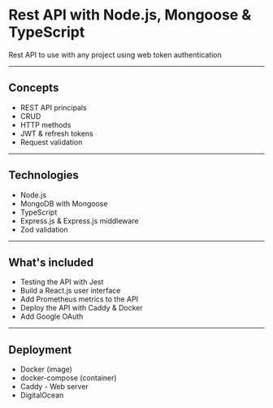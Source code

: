 # Rest API with Node.js, Mongoose & TypeScript
Rest API to use with any project using web token authentication

-----

## Concepts
- REST API principals
- CRUD
- HTTP methods
- JWT & refresh tokens
- Request validation

-----

## Technologies
- Node.js
- MongoDB with Mongoose
- TypeScript
- Express.js & Express.js middleware
- Zod validation

-----

## What's included
- Testing the API with Jest
- Build a React.js user interface
- Add Prometheus metrics to the API
- Deploy the API with Caddy & Docker
- Add Google OAuth

-----

## Deployment
- Docker (image)
- docker-compose (container)
- Caddy - Web server
- DigitalOcean
